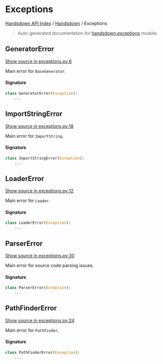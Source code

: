 # Exceptions

[Handsdown API Index](../README.md#handsdown-api-index) /
[Handsdown](./index.md#handsdown) /
Exceptions

> Auto-generated documentation for [handsdown.exceptions](https://github.com/vemel/handsdown/blob/main/handsdown/exceptions.py) module.

## GeneratorError

[Show source in exceptions.py:6](https://github.com/vemel/handsdown/blob/main/handsdown/exceptions.py#L6)

Main error for `BaseGenerator`.

#### Signature

```python
class GeneratorError(Exception):
    ...
```



## ImportStringError

[Show source in exceptions.py:18](https://github.com/vemel/handsdown/blob/main/handsdown/exceptions.py#L18)

Main error for `ImportString`.

#### Signature

```python
class ImportStringError(Exception):
    ...
```



## LoaderError

[Show source in exceptions.py:12](https://github.com/vemel/handsdown/blob/main/handsdown/exceptions.py#L12)

Main error for `Loader`.

#### Signature

```python
class LoaderError(Exception):
    ...
```



## ParserError

[Show source in exceptions.py:30](https://github.com/vemel/handsdown/blob/main/handsdown/exceptions.py#L30)

Main error for source code parsing issues.

#### Signature

```python
class ParserError(Exception):
    ...
```



## PathFinderError

[Show source in exceptions.py:24](https://github.com/vemel/handsdown/blob/main/handsdown/exceptions.py#L24)

Main error for `PathFinder`.

#### Signature

```python
class PathFinderError(Exception):
    ...
```




